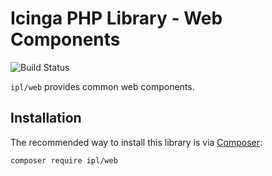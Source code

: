 # Icinga PHP Library - Web Components

![Build Status](https://github.com/Icinga/ipl-web/actions/workflows/php.yml/badge.svg)

`ipl/web` provides common web components.

## Installation

The recommended way to install this library is via [Composer](https://getcomposer.org):

```
composer require ipl/web
```
